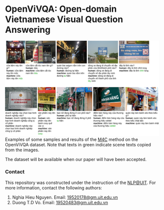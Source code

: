 OpenViVQA: Open-domain Vietnamese Visual Question Answering
=====

![examples](openvivqa-true-cases-text-QA-images-for-repo.png)
Examples of some samples and results of the [M4C](https://arxiv.org/abs/1911.06258) method on the OpenViVQA dataset. Note that texts in green indicate scene texts copied from the images.

The dataset will be available when our paper will have been accepted.

### Contact

This repository was constructed under the instruction of the [NLP@UIT](https://nlp.uit.edu.vn/). For more information, contact the following authors:
1. Nghia Hieu Nguyen. Email: 19520178@gm.uit.edu.vn
2. Duong T.D Vo. Email: 19520483@gm.uit.edu.vn
